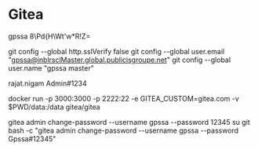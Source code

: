 # Gitea


gpssa
8\Pd{H\Wt'w*R!Z=

git config --global http.sslVerify false
git config --global user.email "gpssa@inblrsclMaster.global.publicisgroupe.net"
git config --global user.name "gpssa master"

rajat.nigam
Admin#1234

docker run -p 3000:3000 -p 2222:22 -e GITEA_CUSTOM=gitea.com -v $PWD/data:/data gitea/gitea
 
gitea admin change-password --username gpssa --password 12345
su git bash -c "gitea admin change-password --username gpssa --password Gpssa#12345"
